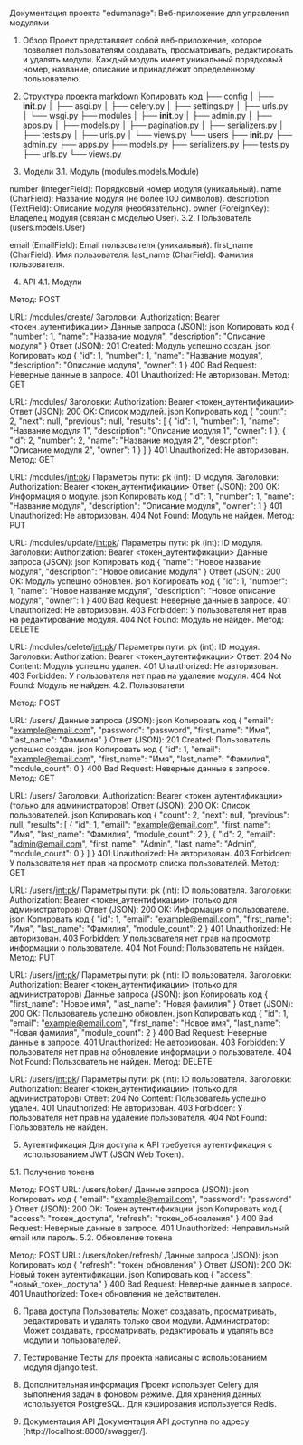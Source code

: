 Документация проекта "edumanage": Веб-приложение для управления модулями
1. Обзор
Проект представляет собой веб-приложение, которое позволяет пользователям создавать,
просматривать, редактировать и удалять модули. Каждый модуль имеет уникальный порядковый номер,
название, описание и принадлежит определенному пользователю.

2. Структура проекта
markdown
Копировать код
├── config
│   ├── __init__.py
│   ├── asgi.py
│   ├── celery.py
│   ├── settings.py
│   ├── urls.py
│   └── wsgi.py
├── modules
│   ├── __init__.py
│   ├── admin.py
│   ├── apps.py
│   ├── models.py
│   ├── pagination.py
│   ├── serializers.py
│   ├── tests.py
│   ├── urls.py
│   └── views.py
└── users
    ├── __init__.py
    ├── admin.py
    ├── apps.py
    ├── models.py
    ├── serializers.py
    ├── tests.py
    ├── urls.py
    └── views.py

3. Модели
3.1. Модуль (modules.models.Module)

number (IntegerField): Порядковый номер модуля (уникальный).
name (CharField): Название модуля (не более 100 символов).
description (TextField): Описание модуля (необязательно).
owner (ForeignKey): Владелец модуля (связан с моделью User).
3.2. Пользователь (users.models.User)

email (EmailField): Email пользователя (уникальный).
first_name (CharField): Имя пользователя.
last_name (CharField): Фамилия пользователя.

4. API
4.1. Модули

Метод: POST

URL: /modules/create/
Заголовки:
Authorization: Bearer <токен_аутентификации>
Данные запроса (JSON):
json
Копировать код
{
  "number": 1,
  "name": "Название модуля",
  "description": "Описание модуля"
}
Ответ (JSON):
201 Created: Модуль успешно создан.
json
Копировать код
{
  "id": 1,
  "number": 1,
  "name": "Название модуля",
  "description": "Описание модуля",
  "owner": 1
}
400 Bad Request: Неверные данные в запросе.
401 Unauthorized: Не авторизован.
Метод: GET

URL: /modules/
Заголовки:
Authorization: Bearer <токен_аутентификации>
Ответ (JSON):
200 OK: Список модулей.
json
Копировать код
{
  "count": 2,
  "next": null,
  "previous": null,
  "results": [
    {
      "id": 1,
      "number": 1,
      "name": "Название модуля 1",
      "description": "Описание модуля 1",
      "owner": 1
    },
    {
      "id": 2,
      "number": 2,
      "name": "Название модуля 2",
      "description": "Описание модуля 2",
      "owner": 1
    }
  ]
}
401 Unauthorized: Не авторизован.
Метод: GET

URL: /modules/<int:pk>/
Параметры пути:
pk (int): ID модуля.
Заголовки:
Authorization: Bearer <токен_аутентификации>
Ответ (JSON):
200 OK: Информация о модуле.
json
Копировать код
{
  "id": 1,
  "number": 1,
  "name": "Название модуля",
  "description": "Описание модуля",
  "owner": 1
}
401 Unauthorized: Не авторизован.
404 Not Found: Модуль не найден.
Метод: PUT

URL: /modules/update/<int:pk>/
Параметры пути:
pk (int): ID модуля.
Заголовки:
Authorization: Bearer <токен_аутентификации>
Данные запроса (JSON):
json
Копировать код
{
  "name": "Новое название модуля",
  "description": "Новое описание модуля"
}
Ответ (JSON):
200 OK: Модуль успешно обновлен.
json
Копировать код
{
  "id": 1,
  "number": 1,
  "name": "Новое название модуля",
  "description": "Новое описание модуля",
  "owner": 1
}
400 Bad Request: Неверные данные в запросе.
401 Unauthorized: Не авторизован.
403 Forbidden: У пользователя нет прав на редактирование модуля.
404 Not Found: Модуль не найден.
Метод: DELETE

URL: /modules/delete/<int:pk>/
Параметры пути:
pk (int): ID модуля.
Заголовки:
Authorization: Bearer <токен_аутентификации>
Ответ:
204 No Content: Модуль успешно удален.
401 Unauthorized: Не авторизован.
403 Forbidden: У пользователя нет прав на удаление модуля.
404 Not Found: Модуль не найден.
4.2. Пользователи

Метод: POST

URL: /users/
Данные запроса (JSON):
json
Копировать код
{
  "email": "example@email.com",
  "password": "password",
  "first_name": "Имя",
  "last_name": "Фамилия"
}
Ответ (JSON):
201 Created: Пользователь успешно создан.
json
Копировать код
{
  "id": 1,
  "email": "example@email.com",
  "first_name": "Имя",
  "last_name": "Фамилия",
  "module_count": 0
}
400 Bad Request: Неверные данные в запросе.
Метод: GET

URL: /users/
Заголовки:
Authorization: Bearer <токен_аутентификации> (только для администраторов)
Ответ (JSON):
200 OK: Список пользователей.
json
Копировать код
{
  "count": 2,
  "next": null,
  "previous": null,
  "results": [
    {
      "id": 1,
      "email": "example@email.com",
      "first_name": "Имя",
      "last_name": "Фамилия",
      "module_count": 2
    },
    {
      "id": 2,
      "email": "admin@email.com",
      "first_name": "Admin",
      "last_name": "Admin",
      "module_count": 0
    }
  ]
}
401 Unauthorized: Не авторизован.
403 Forbidden: У пользователя нет прав на просмотр списка пользователей.
Метод: GET

URL: /users/<int:pk>/
Параметры пути:
pk (int): ID пользователя.
Заголовки:
Authorization: Bearer <токен_аутентификации> (только для администраторов)
Ответ (JSON):
200 OK: Информация о пользователе.
json
Копировать код
{
  "id": 1,
  "email": "example@email.com",
  "first_name": "Имя",
  "last_name": "Фамилия",
  "module_count": 2
}
401 Unauthorized: Не авторизован.
403 Forbidden: У пользователя нет прав на просмотр информации о пользователе.
404 Not Found: Пользователь не найден.
Метод: PUT

URL: /users/<int:pk>/
Параметры пути:
pk (int): ID пользователя.
Заголовки:
Authorization: Bearer <токен_аутентификации> (только для администраторов)
Данные запроса (JSON):
json
Копировать код
{
  "first_name": "Новое имя",
  "last_name": "Новая фамилия"
}
Ответ (JSON):
200 OK: Пользователь успешно обновлен.
json
Копировать код
{
  "id": 1,
  "email": "example@email.com",
  "first_name": "Новое имя",
  "last_name": "Новая фамилия",
  "module_count": 2
}
400 Bad Request: Неверные данные в запросе.
401 Unauthorized: Не авторизован.
403 Forbidden: У пользователя нет прав на обновление информации о пользователе.
404 Not Found: Пользователь не найден.
Метод: DELETE

URL: /users/<int:pk>/
Параметры пути:
pk (int): ID пользователя.
Заголовки:
Authorization: Bearer <токен_аутентификации> (только для администраторов)
Ответ:
204 No Content: Пользователь успешно удален.
401 Unauthorized: Не авторизован.
403 Forbidden: У пользователя нет прав на удаление пользователя.
404 Not Found: Пользователь не найден.

5. Аутентификация
Для доступа к API требуется аутентификация с использованием JWT (JSON Web Token).

5.1. Получение токена

Метод: POST
URL: /users/token/
Данные запроса (JSON):
json
Копировать код
{
  "email": "example@email.com",
  "password": "password"
}
Ответ (JSON):
200 OK: Токен аутентификации.
json
Копировать код
{
  "access": "токен_доступа",
  "refresh": "токен_обновления"
}
400 Bad Request: Неверные данные в запросе.
401 Unauthorized: Неправильный email или пароль.
5.2. Обновление токена

Метод: POST
URL: /users/token/refresh/
Данные запроса (JSON):
json
Копировать код
{
  "refresh": "токен_обновления"
}
Ответ (JSON):
200 OK: Новый токен аутентификации.
json
Копировать код
{
  "access": "новый_токен_доступа"
}
400 Bad Request: Неверные данные в запросе.
401 Unauthorized: Токен обновления не действителен.

6. Права доступа
Пользователь:
Может создавать, просматривать, редактировать и удалять только свои модули.
Администратор:
Может создавать, просматривать, редактировать и удалять все модули и пользователей.

7. Тестирование
Тесты для проекта написаны с использованием модуля django.test.

8. Дополнительная информация
Проект использует Celery для выполнения задач в фоновом режиме.
Для хранения данных используется PostgreSQL.
Для кэширования используется Redis.

9. Документация API
Документация API доступна по адресу [http://localhost:8000/swagger/].